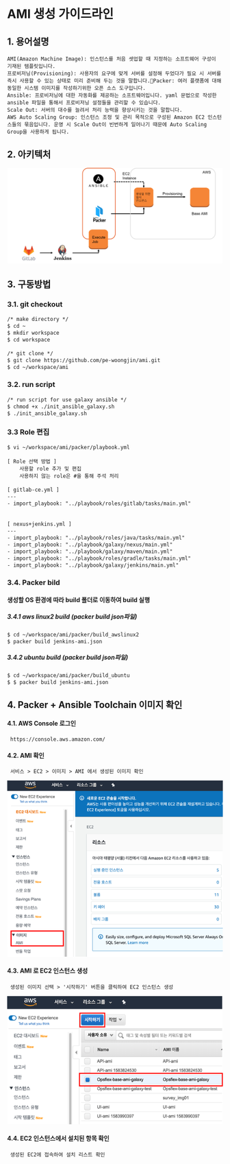 # AMI  생성 가이드라인 
## 1. 용어설명
```
AMI(Amazon Machine Image): 인스턴스를 처음 셋업할 때 지정하는 소프트웨어 구성이 기재된 템플릿입니다.
프로비저닝(Provisioning): 사용자의 요구에 맞게 서버를 설정해 두었다가 필요 시 서버를 즉시 사용할 수 있는 상태로 미리 준비해 두는 것을 말합니다.Packer: 여러 플랫폼에 대해 동일한 시스템 이미지를 작성하기위한 오픈 소스 도구입니다.
Ansible: 프로비저닝에 대한 자동화를 제공하는 소프트웨어입니다. yaml 문법으로 작성한 ansible 파일을 통해서 프로비저닝 설정들을 관리할 수 있습니다.
Scale Out: 서버의 대수를 늘려서 처리 능력을 향상시키는 것을 말합니다.
AWS Auto Scaling Group: 인스턴스 조정 및 관리 목적으로 구성된 Amazon EC2 인스턴스들의 묶음입니다. 운영 시 Scale Out이 빈번하게 일어나기 때문에 Auto Scaling Group을 사용하게 됩니다.
```
## 2. 아키텍처
![screen](manual/images/아키텍처.png)

## 3. 구동방법
### 3.1. git checkout
    /* make directory */
    $ cd ~
    $ mkdir workspace
    $ cd workspace
    
    /* git clone */
    $ git clone https://github.com/pe-woongjin/ami.git
    $ cd ~/workspace/ami

### 3.2. run script
    /* run script for use galaxy ansible */
    $ chmod +x ./init_ansible_galaxy.sh
    $ ./init_ansible_galaxy.sh
    
### 3.3 Role 편집
    $ vi ~/workspace/ami/packer/playbook.yml
    
    [ Role 선택 방법 ]
        사용할 role 추가 및 편집
        사용하지 않는 role은 #을 통해 주석 처리

    [ gitlab-ce.yml ]
    ---
    - import_playbook: "../playbook/roles/gitlab/tasks/main.yml"
    
    
    [ nexus+jenkins.yml ]
    ---
    - import_playbook: "../playbook/roles/java/tasks/main.yml"
    - import_playbook: "../playbook/galaxy/nexus/main.yml"
    - import_playbook: "../playbook/galaxy/maven/main.yml"
    - import_playbook: "../playbook/roles/gradle/tasks/main.yml"
    - import_playbook: "../playbook/galaxy/jenkins/main.yml"


### 3.4. Packer bild
#### 생성할 OS 환경에 따라 build 폴더로 이동하여 build 실행
##### 3.4.1 aws linux2 build (packer build json파일)
    $ cd ~/workspace/ami/packer/build_awslinux2
    $ packer build jenkins-ami.json
##### 3.4.2 ubuntu build (packer build json파일)
    $ cd ~/workspace/ami/packer/build_ubuntu
    $ $ packer build jenkins-ami.json
    

## 4. Packer + Ansible Toolchain 이미지 확인
#### 4.1. AWS Console 로그인
     https://console.aws.amazon.com/   

#### 4.2. AMI 확인
     서비스 > EC2 > 이미지 > AMI 에서 생성된 이미지 확인   
![screen](manual/images/aws_ami_location.png)

#### 4.3. AMI 로 EC2 인스턴스 생성
     생성된 이미지 선택 > '시작하기' 버튼을 클릭하여 EC2 인스턴스 생성   
![screen](manual/images/aws_ami_start.png)

#### 4.4. EC2 인스턴스에서 설치된 항목 확인
     생성된 EC2에 접속하여 설치 리스트 확인   
